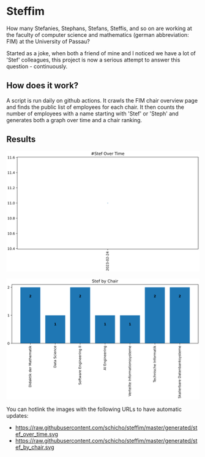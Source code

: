 # Steffim

How many Stefanies, Stephans, Stefans, Steffis, and so on are working at the faculty of computer science and mathematics (german abbreviation: FIM) at the University of Passau?

Started as a joke, when both a friend of mine and I noticed we have a lot of 'Stef' colleagues, this project is now a serious attempt to answer this question - continuously.

## How does it work?

A script is run daily on github actions.
It crawls the FIM chair overview page and finds the public list of employees for each chair.
It then counts the number of employees with a name starting with 'Stef' or 'Steph' and generates both a graph over time and a chair ranking.

## Results

![Graph over time](https://raw.githubusercontent.com/schicho/steffim/master/generated/stef_over_time.svg)

![Chair ranking](https://raw.githubusercontent.com/schicho/steffim/master/generated/stef_by_chair.svg)

You can hotlink the images with the following URLs to have automatic updates:

* https://raw.githubusercontent.com/schicho/steffim/master/generated/stef_over_time.svg
* https://raw.githubusercontent.com/schicho/steffim/master/generated/stef_by_chair.svg